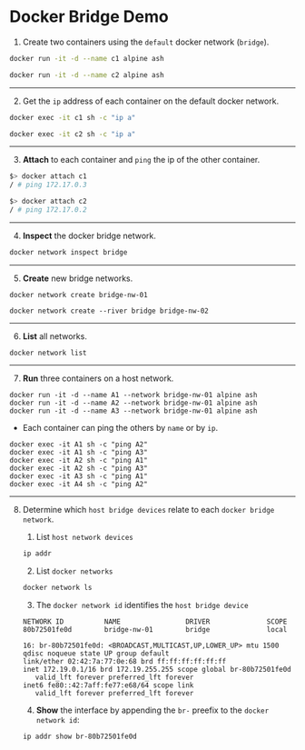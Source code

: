 # Docker Bridge Demo


1. Create two containers using the `default` docker network (`bridge`).

```bash
docker run -it -d --name c1 alpine ash
```

```bash
docker run -it -d --name c2 alpine ash
```

---

2. Get the `ip` address of each container on the default docker network.

```bash
docker exec -it c1 sh -c "ip a"
```

```bash
docker exec -it c2 sh -c "ip a"
```

---

3. __Attach__ to each container and `ping` the ip of the other container.

```bash
$> docker attach c1
/ # ping 172.17.0.3
```

```bash
$> docker attach c2
/ # ping 172.17.0.2
```

---

4. __Inspect__ the docker bridge network.

```bash
docker network inspect bridge
```

---

5. __Create__ new bridge networks.

```
docker network create bridge-nw-01
```

```
docker network create --river bridge bridge-nw-02
```

---

6. __List__ all networks.

```
docker network list
```

---

7. __Run__ three containers on a host network.

```
docker run -it -d --name A1 --network bridge-nw-01 alpine ash
docker run -it -d --name A2 --network bridge-nw-01 alpine ash
docker run -it -d --name A3 --network bridge-nw-01 alpine ash
```

* Each container can ping the others by `name` or by `ip`.

```
docker exec -it A1 sh -c "ping A2"
docker exec -it A1 sh -c "ping A3"
docker exec -it A2 sh -c "ping A1"
docker exec -it A2 sh -c "ping A3"
docker exec -it A3 sh -c "ping A1"
docker exec -it A4 sh -c "ping A2"
```

---

8. Determine which `host bridge devices` relate to each `docker bridge network`.

    1. List `host network devices`

    ```bash
    ip addr
    ```

    2. List `docker networks`

    ```bash
    docker network ls
    ```
    
    3. The `docker network id` identifies the `host bridge device`

    ```
    NETWORK ID          NAME                DRIVER              SCOPE
    80b72501fe0d        bridge-nw-01        bridge              local
    ```

    ```
    16: br-80b72501fe0d: <BROADCAST,MULTICAST,UP,LOWER_UP> mtu 1500 qdisc noqueue state UP group default 
    link/ether 02:42:7a:77:0e:68 brd ff:ff:ff:ff:ff:ff
    inet 172.19.0.1/16 brd 172.19.255.255 scope global br-80b72501fe0d
       valid_lft forever preferred_lft forever
    inet6 fe80::42:7aff:fe77:e68/64 scope link 
       valid_lft forever preferred_lft forever
    ```

    4. __Show__ the interface by appending the `br-` preefix to the `docker network id`:

    ```
    ip addr show br-80b72501fe0d
    ```



